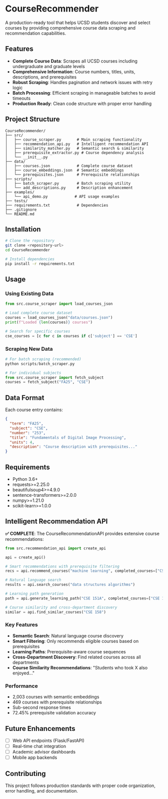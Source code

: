 # CourseRecommender

A production-ready tool that helps UCSD students discover and select courses by providing comprehensive course data scraping and recommendation capabilities.

## Features

- **Complete Course Data**: Scrapes all UCSD courses including undergraduate and graduate levels
- **Comprehensive Information**: Course numbers, titles, units, descriptions, and prerequisites
- **Robust Scraping**: Handles pagination and network issues with retry logic
- **Batch Processing**: Efficient scraping in manageable batches to avoid timeouts
- **Production Ready**: Clean code structure with proper error handling

## Project Structure

```
CourseRecommender/
├── src/
│   ├── course_scraper.py       # Main scraping functionality
│   ├── recommendation_api.py   # Intelligent recommendation API
│   ├── similarity_matcher.py   # Semantic search & similarity
│   ├── prerequisite_extractor.py # Course dependency analysis
│   └── __init__.py
├── data/
│   ├── courses.json            # Complete course dataset
│   ├── course_embeddings.json  # Semantic embeddings
│   └── prerequisites.json      # Prerequisite relationships
├── scripts/
│   ├── batch_scraper.py        # Batch scraping utility
│   └── add_descriptions.py     # Description enhancement
├── examples/
│   └── api_demo.py            # API usage examples
├── tests/
├── requirements.txt            # Dependencies
├── .gitignore
└── README.md
```

## Installation

```bash
# Clone the repository
git clone <repository-url>
cd CourseRecommender

# Install dependencies
pip install -r requirements.txt
```

## Usage

### Using Existing Data

```python
from src.course_scraper import load_courses_json

# Load complete course dataset
courses = load_courses_json("data/courses.json")
print(f"Loaded {len(courses)} courses")

# Search for specific courses
cse_courses = [c for c in courses if c['subject'] == 'CSE']
```

### Scraping New Data

```python
# For batch scraping (recommended)
python scripts/batch_scraper.py

# For individual subjects
from src.course_scraper import fetch_subject
courses = fetch_subject("FA25", "CSE")
```

## Data Format

Each course entry contains:
```json
{
  "term": "FA25",
  "subject": "CSE",
  "number": "253",
  "title": "Fundamentals of Digital Image Processing",
  "units": 4,
  "description": "Course description with prerequisites..."
}
```

## Requirements

- Python 3.6+
- requests>=2.25.0
- beautifulsoup4>=4.9.0
- sentence-transformers>=2.0.0
- numpy>=1.21.0
- scikit-learn>=1.0.0

## Intelligent Recommendation API

**✅ COMPLETE**: The CourseRecommendationAPI provides extensive course recommendations:

```python
from src.recommendation_api import create_api

api = create_api()

# Smart recommendations with prerequisite filtering
recs = api.recommend_courses("machine learning", completed_courses=["CSE 12"])

# Natural language search
results = api.search_courses("data structures algorithms")

# Learning path generation
path = api.generate_learning_path("CSE 151A", completed_courses=["CSE 12"])

# Course similarity and cross-department discovery
similar = api.find_similar_courses("CSE 158")
```

### Key Features
- **Semantic Search**: Natural language course discovery
- **Smart Filtering**: Only recommends eligible courses based on prerequisites
- **Learning Paths**: Prerequisite-aware course sequences
- **Cross-Department Discovery**: Find related courses across all departments
- **Course Similarity Recommendations**: "Students who took X also enjoyed..."

### Performance
- 2,003 courses with semantic embeddings
- 469 courses with prerequisite relationships
- Sub-second response times
- 72.45% prerequisite validation accuracy

## Future Enhancements

- [ ] Web API endpoints (Flask/FastAPI)
- [ ] Real-time chat integration
- [ ] Academic advisor dashboards
- [ ] Mobile app backends

## Contributing

This project follows production standards with proper code organization, error handling, and documentation.
